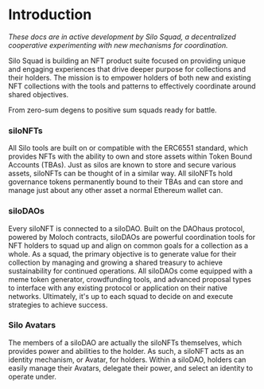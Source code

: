 # Introduction

_These docs are in active development by Silo Squad, a decentralized cooperative experimenting with new mechanisms for coordination._

Silo Squad is building an NFT product suite focused on providing unique and engaging experiences that drive deeper purpose for collections and their holders. The mission is to empower holders of both new and existing NFT collections with the tools and patterns to effectively coordinate around shared objectives.

From zero-sum degens to positive sum squads ready for battle.

### siloNFTs

All Silo tools are built on or compatible with the ERC6551 standard, which provides NFTs with the ability to own and store assets within Token Bound Accounts (TBAs). Just as silos are known to store and secure various assets, siloNFTs can be thought of in a similar way. All siloNFTs hold governance tokens permanently bound to their TBAs and can store and manage just about any other asset a normal Ethereum wallet can.

### siloDAOs

Every siloNFT is connected to a siloDAO. Built on the DAOhaus protocol, powered by Moloch contracts, siloDAOs are powerful coordination tools for NFT holders to squad up and align on common goals for a collection as a whole. As a squad, the primary objective is to generate value for their collection by managing and growing a shared treasury to achieve sustainability for continued operations. All siloDAOs come equipped with a meme token generator, crowdfunding tools, and advanced proposal types to interface with any existing protocol or application on their native networks. Ultimately, it's up to each squad to decide on and execute strategies to achieve success.

### Silo Avatars

The members of a siloDAO are actually the siloNFTs themselves, which provides power and abilities to the holder. As such, a siloNFT acts as an identity mechanism, or Avatar, for holders. Within a siloDAO, holders can easily manage their Avatars, delegate their power, and select an identity to operate under.
